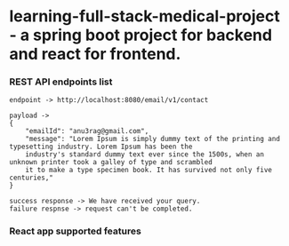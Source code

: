 # learning-full-stack-medical-project - a spring boot project for backend and react for frontend.

### REST API endpoints list

```
endpoint -> http://localhost:8080/email/v1/contact

payload ->
{
    "emailId": "anu3rag@gmail.com",
    "message": "Lorem Ipsum is simply dummy text of the printing and typesetting industry. Lorem Ipsum has been the
    industry's standard dummy text ever since the 1500s, when an unknown printer took a galley of type and scrambled
    it to make a type specimen book. It has survived not only five centuries,"
}

success response -> We have received your query.
failure respnse -> request can't be completed.
```

### React app supported features
